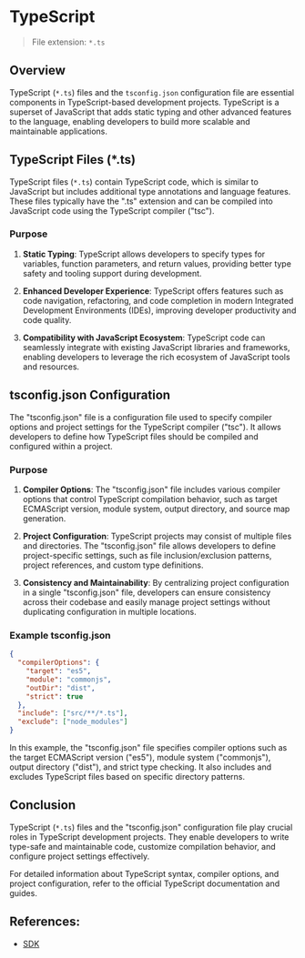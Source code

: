 # TypeScript

> File extension: `*.ts`

## Overview

TypeScript (`*.ts`) files and the `tsconfig.json` configuration file are essential components in TypeScript-based development projects. TypeScript is a superset of JavaScript that adds static typing and other advanced features to the language, enabling developers to build more scalable and maintainable applications.

## TypeScript Files (*.ts)

TypeScript files (`*.ts`) contain TypeScript code, which is similar to JavaScript but includes additional type annotations and language features. These files typically have the ".ts" extension and can be compiled into JavaScript code using the TypeScript compiler ("tsc").

### Purpose

1. **Static Typing**: TypeScript allows developers to specify types for variables, function parameters, and return values, providing better type safety and tooling support during development.

2. **Enhanced Developer Experience**: TypeScript offers features such as code navigation, refactoring, and code completion in modern Integrated Development Environments (IDEs), improving developer productivity and code quality.

3. **Compatibility with JavaScript Ecosystem**: TypeScript code can seamlessly integrate with existing JavaScript libraries and frameworks, enabling developers to leverage the rich ecosystem of JavaScript tools and resources.

## tsconfig.json Configuration

The "tsconfig.json" file is a configuration file used to specify compiler options and project settings for the TypeScript compiler ("tsc"). It allows developers to define how TypeScript files should be compiled and configured within a project.

### Purpose

1. **Compiler Options**: The "tsconfig.json" file includes various compiler options that control TypeScript compilation behavior, such as target ECMAScript version, module system, output directory, and source map generation.

2. **Project Configuration**: TypeScript projects may consist of multiple files and directories. The "tsconfig.json" file allows developers to define project-specific settings, such as file inclusion/exclusion patterns, project references, and custom type definitions.

3. **Consistency and Maintainability**: By centralizing project configuration in a single "tsconfig.json" file, developers can ensure consistency across their codebase and easily manage project settings without duplicating configuration in multiple locations.

### Example tsconfig.json

```json
{
  "compilerOptions": {
    "target": "es5",
    "module": "commonjs",
    "outDir": "dist",
    "strict": true
  },
  "include": ["src/**/*.ts"],
  "exclude": ["node_modules"]
}
```

In this example, the "tsconfig.json" file specifies compiler options such as the target ECMAScript version ("es5"), module system ("commonjs"), output directory ("dist"), and strict type checking. It also includes and excludes TypeScript files based on specific directory patterns.

## Conclusion

TypeScript (`*.ts`) files and the "tsconfig.json" configuration file play crucial roles in TypeScript development projects. They enable developers to write type-safe and maintainable code, customize compilation behavior, and configure project settings effectively.

For detailed information about TypeScript syntax, compiler options, and project configuration, refer to the official TypeScript documentation and guides.

## References:

* [SDK](../sdk/index.md)